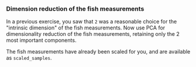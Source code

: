 ### Dimension reduction of the fish measurements

In a previous exercise, you saw that `2` was a reasonable choice for the "intrinsic dimension" of the fish measurements. Now use PCA for dimensionality reduction of the fish measurements, retaining only the 2 most important components.

The fish measurements have already been scaled for you, and are available as `scaled_samples`.
